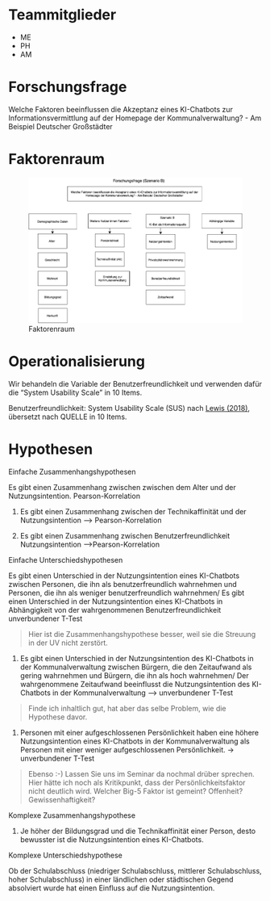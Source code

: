 # Teammitglieder

-   ME
-   PH
-   AM

# Forschungsfrage

Welche Faktoren beeinflussen die Akzeptanz eines KI-Chatbots zur
Informationsvermittlung auf der Homepage der Kommunalverwaltung? - Am
Beispiel Deutscher Großstädter

# Faktorenraum

<figure>
<img src="readme_files/FaktorenraumNEU.drawio.png" alt="Faktorenraum" />
<figcaption aria-hidden="true">Faktorenraum</figcaption>
</figure>

# Operationalisierung

Wir behandeln die Variable der Benutzerfreundlichkeit und verwenden
dafür die “System Usability Scale” in 10 Items.

Benutzerfreundlichkeit: System Usability Scale (SUS) nach [Lewis
(2018)](https://doi.org/10.1080/10447318.2018.1455307 "Lewis, J. R. (2018). The System Usability Scale: Past, Present, and Future. International Journal of Human-Computer Interaction, 34(7), 577–590. https://doi.org/10.1080/10447318.2018.1455307"),
übersetzt nach QUELLE in 10 Items.

# Hypothesen

Einfache Zusammenhangshypothesen

Es gibt einen Zusammenhang zwischen zwischen dem Alter und der
Nutzungsintention. Pearson-Korrelation

1.  Es gibt einen Zusammenhang zwischen der Technikaffinität und der
    Nutzungsintention —&gt; Pearson-Korrelation

2.  Es gibt einen Zusammenhang zwischen Benutzerfreundlichkeit
    Nutzungsintention —&gt;Pearson-Korrelation

Einfache Unterschiedshypothesen

Es gibt einen Unterschied in der Nutzungsintention eines KI-Chatbots
zwischen Personen, die ihn als benutzerfreundlich wahrnehmen und
Personen, die ihn als weniger benutzerfreundlich wahrnehmen/ Es gibt
einen Unterschied in der Nutzungsintention eines KI-Chatbots in
Abhängigkeit von der wahrgenommenen Benutzerfreundlichkeit unverbundener
T-Test

> Hier ist die Zusammenhangshypothese besser, weil sie die Streuung in
> der UV nicht zerstört.

1.  Es gibt einen Unterschied in der Nutzungsintention des KI-Chatbots
    in der Kommunalverwaltung zwischen Bürgern, die den Zeitaufwand als
    gering wahrnehmen und Bürgern, die ihn als hoch wahrnehmen/ Der
    wahrgenommene Zeitaufwand beeinflusst die Nutzungsintention des
    KI-Chatbots in der Kommunalverwaltung —&gt; unverbundener T-Test

> Finde ich inhaltlich gut, hat aber das selbe Problem, wie die
> Hypothese davor.

1.  Personen mit einer aufgeschlossenen Persönlichkeit haben eine höhere
    Nutzungsintention eines KI-Chatbots in der Kommunalverwaltung als
    Personen mit einer weniger aufgeschlossenen Persönlichkeit. -&gt;
    unverbundener T-Test

> Ebenso :-) Lassen Sie uns im Seminar da nochmal drüber sprechen. Hier
> hätte ich noch als Kritikpunkt, dass der Persönlichkeitsfaktor nicht
> deutlich wird. Welcher Big-5 Faktor ist gemeint? Offenheit?
> Gewissenhaftigkeit?

Komplexe Zusammenhangshypothese

1.  Je höher der Bildungsgrad und die Technikaffinität einer Person,
    desto bewusster ist die Nutzungsintention eines KI-Chatbots.

Komplexe Unterschiedshypothese

Ob der Schulabschluss (niedriger Schulabschluss, mittlerer
Schulabschluss, hoher Schulabschluss) in einer ländlichen oder
städtischen Gegend absolviert wurde hat einen Einfluss auf die
Nutzungsintention.
